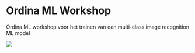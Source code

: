 # Ordina ML Workshop
Ordina ML workshop voor het trainen van een multi-class image recognition ML model

<a target="_blank" style="width: 250px" href="https://onedrive.live.com/embed?cid=0574F448DBDBF4E7&resid=574F448DBDBF4E7%21121969&authkey=AOP8UKAoMVGTvqU"><img src="https://2wqewg.db.files.1drv.com/y4m4JA9xOyvRfxQaMSFflzsAJGoaGgjcbmjlcEsIHhHnoSMyBPBHWM6bfE-V7_nGCzE66l2r1ok7d5b_HznBrtMvdAEHfNQKGM7TU6i3aTdAAOX3t8-5_1kc3C6txp9x6Xl4JEtSStbQaYe1hX9KthT66N7Fb9lCn0Qlg0OghfzIDdDavFv4PuOfr2ZFSsgQuU1vkQ0sGNW59ggSNxvZCxcoQ?width=1920&height=1048&cropmode=none"></img></a>
